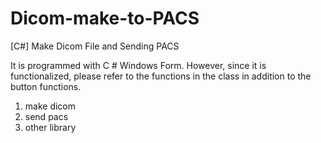 # Dicom-make-to-PACS
[C#] Make Dicom File and Sending PACS

It is programmed with C # Windows Form.
However, since it is functionalized, please refer to the functions in the class in addition to the button functions.

1. make dicom
2. send pacs
3. other library
